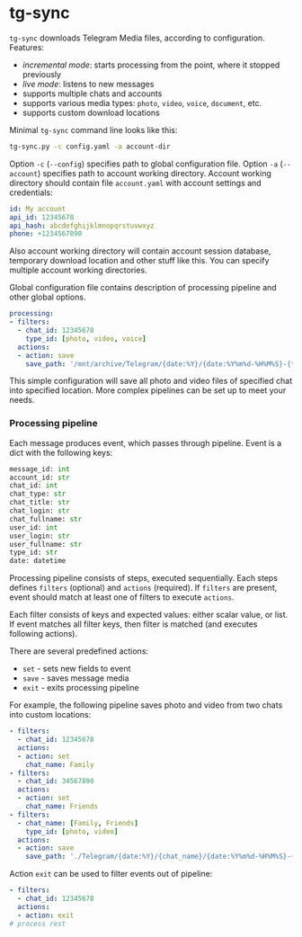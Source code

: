 # tg-sync

`tg-sync` downloads Telegram Media files, according to configuration. Features:
- _incremental mode_: starts processing from the point, where it stopped previously
- _live mode_: listens to new messages
- supports multiple chats and accounts
- supports various media types: `photo`, `video`, `voice`, `document`, etc.
- supports custom download locations

Minimal `tg-sync` command line looks like this:
```bash
tg-sync.py -c config.yaml -a account-dir
```
Option `-c` (`--config`) specifies path to global configuration file. Option `-a`  (`--account`) specifies path to account working directory. Account working directory should contain file `account.yaml`  with account settings and credentials:
```yaml
id: My account
api_id: 12345678
api_hash: abcdefghijklmnopqrstuvwxyz
phone: +1234567890
```

Also account working directory will contain account session database, temporary download location and other stuff like this.
You can specify multiple account working directories.

Global configuration file contains description of processing pipeline and other global options.

```yaml
processing:
- filters:
  - chat_id: 12345678
    type_id: [photo, video, voice]
  actions:
  - action: save
    save_path: '/mnt/archive/Telegram/{date:%Y}/{date:%Y%m%d-%H%M%S}-{type_id}-{message_id}.{ext}'
```

This simple configuration will save all photo and video files of specified chat into specified location. More complex pipelines can be set up to meet your needs.

### Processing pipeline

Each message produces event, which passes through pipeline. Event is a dict with the following keys:
```python
message_id: int
account_id: str
chat_id: int
chat_type: str
chat_title: str
chat_login: str
chat_fullname: str
user_id: int
user_login: str
user_fullname: str
type_id: str
date: datetime
```

Processing pipeline consists of steps, executed sequentially. Each steps defines `filters` (optional) and `actions` (required). If `filters` are present, event should match at least one of filters to execute `actions`.

Each filter consists of keys and expected values: either scalar value, or list. If event matches all filter keys, then filter is matched (and executes following actions).

There are several predefined actions:
- `set` - sets new fields to event
- `save` - saves message media
- `exit` - exits processing pipeline

For example, the following pipeline saves photo and video from two chats into custom locations:

```yaml
- filters:
  - chat_id: 12345678
  actions:
  - action: set
    chat_name: Family
- filters:
  - chat_id: 34567890
  actions:
  - action: set
    chat_name: Friends
- filters:
  - chat_name: [Family, Friends]
    type_id: [photo, video]
  actions:
  - action: save
    save_path: './Telegram/{date:%Y}/{chat_name}/{date:%Y%m%d-%H%M%S}-{type_id}-{message_id}.{ext}'
```

Action `exit` can be used to filter events out of pipeline:
```yaml
- filters:
  - chat_id: 12345678
  actions:
  - action: exit
# process rest
```

